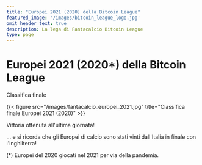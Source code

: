 ```yaml
---
title: "Europei 2021 (2020) della Bitcoin League"
featured_image: '/images/bitcoin_league_logo.jpg'
omit_header_text: true
description: La lega di Fantacalcio Bitcoin League
type: page
---
```


# Europei 2021 (2020*) della Bitcoin League

Classifica finale

{{< figure src="/images/fantacalcio_europei_2021.jpg" title="Classifica finale Europei 2021 (2020)" >}}

Vittoria ottenuta all'ultima giornata!

… e si ricorda che gli Europei di calcio sono stati vinti dall'Italia in finale con l'Inghilterra!

(*) Europei del 2020 giocati nel 2021 per via della pandemia.